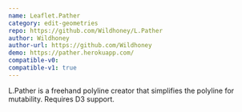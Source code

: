 ```yaml
---
name: Leaflet.Pather
category: edit-geometries
repo: https://github.com/Wildhoney/L.Pather
author: Wildhoney
author-url: https://github.com/Wildhoney
demo: https://pather.herokuapp.com/
compatible-v0:
compatible-v1: true
---
```


L.Pather is a freehand polyline creator that simplifies the polyline for mutability. Requires D3 support.
